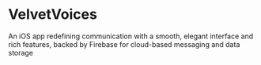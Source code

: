 # VelvetVoices
An iOS app redefining communication with a smooth, elegant interface and rich features, backed by Firebase for cloud-based messaging and data storage
